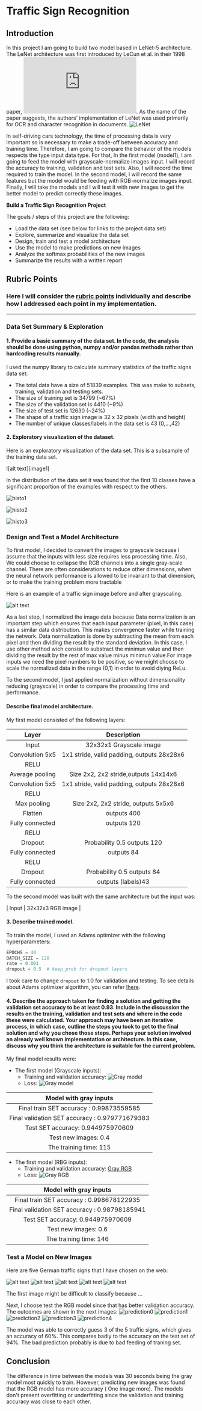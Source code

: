 
# **Traffic Sign Recognition** 

## Introduction
In this project I am going to build two model based in LeNet-5 architecture. The LeNet architecture was first introduced by LeCun et al. in their 1998 paper, ![Gradient-Based Learning Applied to Document Recognition](http://yann.lecun.com/exdb/publis/pdf/lecun-01a.pdf). As the name of the paper suggests, the authors’ implementation of LeNet was used primarily for OCR and character recognition in documents. ![LeNet](./examples/LeNet5.png "LeNet-5")

In self-driving cars technology, the time of processing data is very important so is necessary to make a trade-off between accuracy and training time. Therefore, I am going to compare the behavior of the models respects the type input data type. For that, In the first model (model1), I am going to feed the model with grayscale-normalize images input. I will record the accuracy to training, validation and test sets. Also, I will record the time required to train the model. In the second model, I will record the same features but the model would be feeding with RGB-normalize images input. Finally, I will take the models and I will test it with new images to get the better model to predict correctly these images.

**Build a Traffic Sign Recognition Project**

The goals / steps of this project are the following:
* Load the data set (see below for links to the project data set)
* Explore, summarize and visualize the data set
* Design, train and test a model architecture
* Use the model to make predictions on new images
* Analyze the softmax probabilities of the new images
* Summarize the results with a written report


[//]: # (Image References)

[image2]: ./examples/grayscale.jpg "Grayscaling"
[image3]: ./examples/random_noise.jpg "Random Noise"
[image4]: ./Images/60LimitSpeed.png "Traffic Sign 1"
[image5]: ./Images/DangerousCurveLeft.png "Traffic Sign 2"
[image6]: ./Images/Pederastians.png "Traffic Sign 3"
[image7]: ./Images/roadWork.jpg "Traffic Sign 4"
[image8]: ./Images/yield.png "Traffic Sign 5"

## Rubric Points
### Here I will consider the [rubric points](https://review.udacity.com/#!/rubrics/481/view) individually and describe how I addressed each point in my implementation.  

---

### Data Set Summary & Exploration

#### 1. Provide a basic summary of the data set. In the code, the analysis should be done using python, numpy and/or pandas methods rather than hardcoding results manually.

I used the numpy library to calculate summary statistics of the traffic
signs data set:

* The total data have a size of 51839 examples. This was make to subsets, training, validation and testing sets. 
* The size of training set is 34799 (~67%)
* The size of the validation set is 4410 (~9%)
* The size of test set is 12630 (~24%)
* The shape of a traffic sign image is 32 x 32 pixels (width and height)
* The number of unique classes/labels in the data set is 43 (0,...,42) 

#### 2.  Exploratory visualization of the dataset.

Here is an exploratory visualization of the data set. This is a subsample of the training data set. 

![alt text][image1]

In the distribution of the data set it was found that the first 10 classes have a significant proportion of the examples with respect to the others.

![histo1](./examples/Train_set_histogram.jpg)

![histo2](./examples/Validation_set_histogram.jpg)

![histo3](./examples/Test_set_histogram.jpg.)


### Design and Test a Model Architecture 

To first model, I decided to convert the images to grayscale because I assume that the inputs with less size requires less processing time. Also, We could choose to collapse the RGB channels into a single gray-scale channel. There are often considerations to reduce other dimensions, when the neural network performance is allowed to be invariant to that dimension, or to make the training problem more tractable

Here is an example of a traffic sign image before and after grayscaling.

![alt text][image2]

As a last step, I normalized the image data because Data normalization is an important step which ensures that each input parameter (pixel, in this case) has a similar data distribution. This makes convergence faster while training the network. Data normalization is done by subtracting the mean from each pixel and then dividing the result by the standard deviation. In this case, I use other method wich consist to substract the minimun value and then dividing the result by the rest of max value minus minimun value.For image inputs we need the pixel numbers to be positive, so we might choose to scale the normalized data in the range (0,1) in order to avoid diying ReLu.

To the second model, I just applied normalization without dimensionality reducing (grayscale) in order to compare the processing time and performance.


#### Describe final model architecture.

My first model consisted of the following layers:

| Layer         		|     Description	        					| 
|:---------------------:|:---------------------------------------------:| 
| Input         		| 32x32x1 Grayscale image   					| 
| Convolution 5x5     	| 1x1 stride, valid padding, outputs 28x28x6 	|
| RELU					|												|
| Average pooling		| Size 2x2,	2x2 stride,outputs 14x14x6  		|
| Convolution 5x5     	| 1x1 stride, valid padding, outputs 28x28x6 	|
| RELU					|												|
| Max pooling   		| Size 2x2,	2x2 stride, 	outputs 5x5x6		|
| Flatten				| 							outputs 400 	 	|
| Fully connected		| 							outputs 120 	 	|
| RELU					|												|
| Dropout	 	   		| Probability 0.5		 	outputs 120 		|
| Fully connected		| 							outputs 84  	 	|
| RELU					|												|
| Dropout	 	   		| Probability 0.5		 	outputs 84  		|
| Fully connected		| 						outputs (labels)43	 	|

To the second model was built with the same architecture but the input was:

| Input         		| 32x32x3  RGB image        					| 


#### 3. Describe  trained  model. 

To train the model, I used an Adams optimizer with the following hyperparameters:
```python
EPOCHS = 40
BATCH_SIZE = 128
rate = 0.001
dropout = 0.5  # keep_prob for dropout layers
```

I took care to change ```dropout``` to 1.0 for validation and testing.
To see details about Adams optimizer algorithm, you can refer [!here](https://arxiv.org/pdf/1412.6980v7.pdf).

#### 4. Describe the approach taken for finding a solution and getting the validation set accuracy to be at least 0.93. Include in the discussion the results on the training, validation and test sets and where in the code these were calculated. Your approach may have been an iterative process, in which case, outline the steps you took to get to the final solution and why you chose those steps. Perhaps your solution involved an already well known implementation or architecture. In this case, discuss why you think the architecture is suitable for the current problem.

My final model results were:

* The first model (Grayscale inputs):
    * Training and validation accuracy:
    ![Gray model](./examples/AccuracyGray.jpg)
    * Loss:
    ![Gray model](./examples/LossGray.jpg)
    
|Model with gray inputs 	|
|:---------------------------------------:|
|Final train SET accuracy :	 0.99873559585| 
|Final validation SET accuracy :   	 0.979771679383| 
|Test SET accuracy:	 0.944975970609| 
|Test new images:	  0.4| 
|The training time:	 115|

* The first model (RBG inputs):
    * Training and validation accuracy:
    [Gray RGB](./examples/AcuraccyRBG.jpg)
    * Loss:
    ![Gray RGB](./examples/LossRGB.jpg)
    
|Model with gray inputs 	|
|:---------------------------------------:|
|Final train SET accuracy :	 0.998678122935| 
|Final validation SET accuracy :   	 0.98798185941| 
|Test SET accuracy:	 0.944975970609| 
|Test new images:	0.6| 
|The training time:	 146|
 

### Test a Model on New Images

Here are five German traffic signs that I have chosen on the web:

![alt text][image4] ![alt text][image5] ![alt text][image6] 
![alt text][image7] ![alt text][image8]

The first image might be difficult to classify because ...

Next, I choose test the RGB model since that has better validation accuracy. The outcomes are shown in the next images:
    ![prediction0](./examples/prediction0.jpg)
    ![prediction1](./examples/prediction1.jpg)
    ![prediction2](./examples/prediction2.jpg)
    ![prediction3](./examples/prediction3.jpg)
    ![prediction4](./examples/prediction4.jpg)

The model was able to correctly guess 3 of the 5 traffic signs, which gives an accuracy of 60%. This compares badly to the accuracy on the test set of 94%. The bad prediction probably is due to bad feeding of traning set. 

## Conclusion

The difference in time between the models was 30 seconds being the gray model most quickly to train. However, predicting new images was found that the RGB model has more accuracy ( One image more). The models don't present overfitting or underfitting since the validation and training accuracy was close to each other. 


